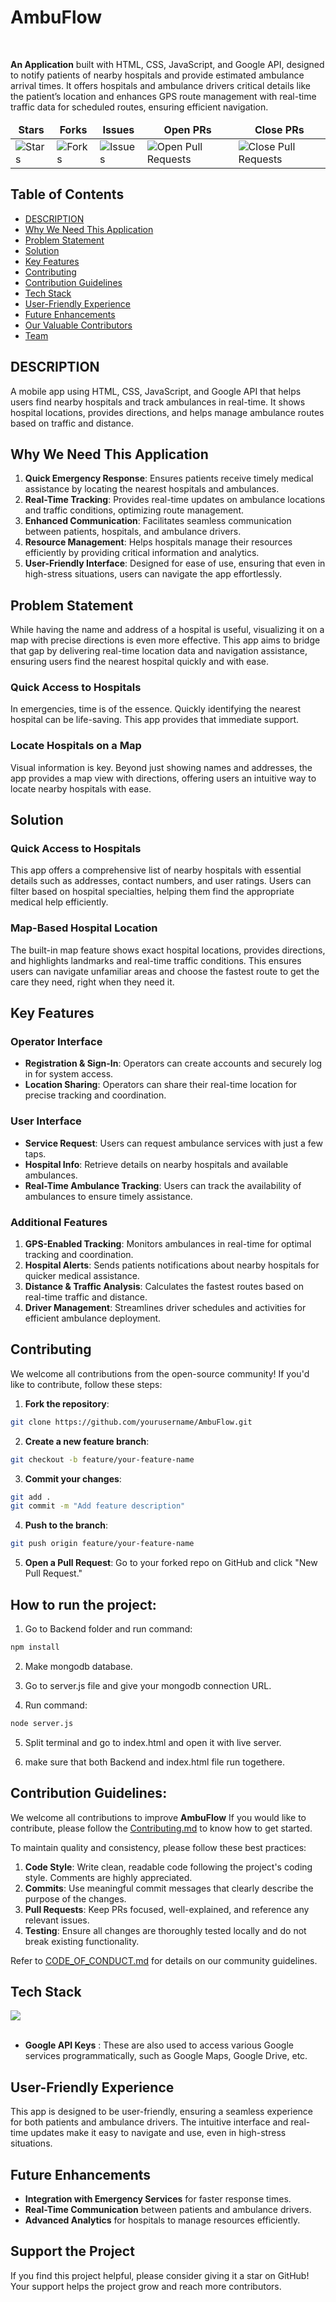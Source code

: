 #  AmbuFlow

<br>

 **An Application** built with HTML, CSS, JavaScript, and Google API, designed to notify patients of nearby hospitals and provide estimated ambulance arrival times.  It offers hospitals and ambulance drivers critical details like the patient’s location  and enhances GPS route management with real-time traffic data  for scheduled routes, ensuring efficient navigation.


<table align="center">
    <thead align="center">
        <tr border: 2px;>
            <td><b> Stars</b></td>
            <td><b> Forks</b></td>
            <td><b> Issues</b></td>
            <td><b> Open PRs</b></td>
            <td><b> Close PRs</b></td>
        </tr>
     </thead>
    <tbody>
         <tr>
            <td><img alt="Stars" src="https://img.shields.io/github/stars/mansiruhil13/Bobble-AI?style=flat&logo=github"/></td>
             <td><img alt="Forks" src="https://img.shields.io/github/forks/mansiruhil13/Bobble-AI?style=flat&logo=github"/></td>
            <td><img alt="Issues" src="https://img.shields.io/github/issues/mansiruhil13/Bobble-AI?style=flat&logo=github"/></td>
            <td><img alt="Open Pull Requests" src="https://img.shields.io/github/issues-pr/mansiruhil13/Bobble-AI?style=flat&logo=github"/></td>
           <td><img alt="Close Pull Requests" src="https://img.shields.io/github/issues-pr-closed/mansiruhil13/Bobble-AI?style=flat&color=critical&logo=github"/></td>
        </tr>
    </tbody>
</table>

## Table of Contents
- [DESCRIPTION](#description)
- [Why We Need This Application](#why-we-need-this-application)
- [Problem Statement](#problem-statement)
- [Solution](#solution)
- [Key Features](#key-features)
- [Contributing](#contributing)
- [Contribution Guidelines](#contribution-guidelines)
- [Tech Stack](#tech-stack)
- [User-Friendly Experience](#user-friendly-experience)
- [Future Enhancements](#future-enhancements)
- [Our Valuable Contributors](#our-valuable-contributors)
- [Team](#team)

## DESCRIPTION
A mobile app using HTML, CSS, JavaScript, and Google API that helps users find nearby hospitals and track ambulances in real-time. It shows hospital locations, provides directions, and helps manage ambulance routes based on traffic and distance.

## Why We Need This Application

1. **Quick Emergency Response**: Ensures patients receive timely medical assistance by locating the nearest hospitals and ambulances.
2. **Real-Time Tracking**: Provides real-time updates on ambulance locations and traffic conditions, optimizing route management.
3. **Enhanced Communication**: Facilitates seamless communication between patients, hospitals, and ambulance drivers.
4. **Resource Management**: Helps hospitals manage their resources efficiently by providing critical information and analytics.
5. **User-Friendly Interface**: Designed for ease of use, ensuring that even in high-stress situations, users can navigate the app effortlessly.

## Problem Statement
While having the name and address of a hospital is useful, visualizing it on a map with precise directions is even more effective. This app aims to bridge that gap by delivering real-time location data and navigation assistance, ensuring users find the nearest hospital quickly and with ease. 

###  Quick Access to Hospitals
In emergencies, time is of the essence. Quickly identifying the nearest hospital can be life-saving. This app provides that immediate support.

###  Locate Hospitals on a Map
Visual information is key. Beyond just showing names and addresses, the app provides a map view with directions, offering users an intuitive way to locate nearby hospitals with ease.

## Solution

### Quick Access to Hospitals
This app offers a comprehensive list of nearby hospitals with essential details such as addresses, contact numbers, and user ratings. Users can filter based on hospital specialties, helping them find the appropriate medical help efficiently.

### Map-Based Hospital Location
The built-in map feature shows exact hospital locations, provides directions, and highlights landmarks and real-time traffic conditions. This ensures users can navigate unfamiliar areas and choose the fastest route to get the care they need, right when they need it.

## Key Features

### Operator Interface
- **Registration & Sign-In**: Operators can create accounts and securely log in for system access.
- **Location Sharing**: Operators can share their real-time location for precise tracking and coordination.

### User Interface
- **Service Request**: Users can request ambulance services with just a few taps.
- **Hospital Info**: Retrieve details on nearby hospitals and available ambulances.
- **Real-Time Ambulance Tracking**: Users can track the availability of ambulances to ensure timely assistance.

### Additional Features
1. **GPS-Enabled Tracking**: Monitors ambulances in real-time for optimal tracking and coordination.
2. **Hospital Alerts**: Sends patients notifications about nearby hospitals for quicker medical assistance.
3. **Distance & Traffic Analysis**: Calculates the fastest routes based on real-time traffic and distance.
4. **Driver Management**: Streamlines driver schedules and activities for efficient ambulance deployment.

## Contributing

We welcome all contributions from the open-source community! If you'd like to contribute, follow these steps:

1. **Fork the repository**:
```bash
git clone https://github.com/yourusername/AmbuFlow.git
```

2. **Create a new feature branch**:
```bash
git checkout -b feature/your-feature-name
```

3. **Commit your changes**:
```bash
git add .
git commit -m "Add feature description"
```

4. **Push to the branch**:
```bash
git push origin feature/your-feature-name
```

5. **Open a Pull Request**: Go to your forked repo on GitHub and click "New Pull Request."

## How to run the project:

1. Go to Backend folder and run command:
```bash
npm install
```

2. Make mongodb database.

3. Go to server.js file and give your mongodb connection URL.

4. Run command:
```bash
node server.js
```

5. Split terminal and go to index.html and open it with live server.

6. make sure that both Backend and index.html file run togethere.
   
## Contribution Guidelines:

We welcome all contributions to improve **AmbuFlow** If you would like to contribute, please follow the [Contributing.md](./Contributing.md) to know how to get started.

To maintain quality and consistency, please follow these best practices:

1. **Code Style**: Write clean, readable code following the project's coding style. Comments are highly appreciated.
2. **Commits**: Use meaningful commit messages that clearly describe the purpose of the changes.
3. **Pull Requests**: Keep PRs focused, well-explained, and reference any relevant issues.
4. **Testing**: Ensure all changes are thoroughly tested locally and do not break existing functionality.


Refer to [CODE_OF_CONDUCT.md](CODE_OF_CONDUCT.md) for details on our community guidelines.

## Tech Stack

<a href="https://skillicons.dev">
    <img margin="8px" src="https://skillicons.dev/icons?i=html,css,js" />
</a>
<br><br>

- **Google API Keys** : These are also used to access various Google services programmatically, such as Google Maps, Google Drive, etc.

## User-Friendly Experience

This app is designed to be user-friendly, ensuring a seamless experience for both patients and ambulance drivers. The intuitive interface and real-time updates make it easy to navigate and use, even in high-stress situations.

## Future Enhancements

- **Integration with Emergency Services** for faster response times.
- **Real-Time Communication** between patients and ambulance drivers.
- **Advanced Analytics** for hospitals to manage resources efficiently.

## Support the Project
If you find this project helpful, please consider giving it a star on GitHub! Your support helps the project grow and reach more contributors.
